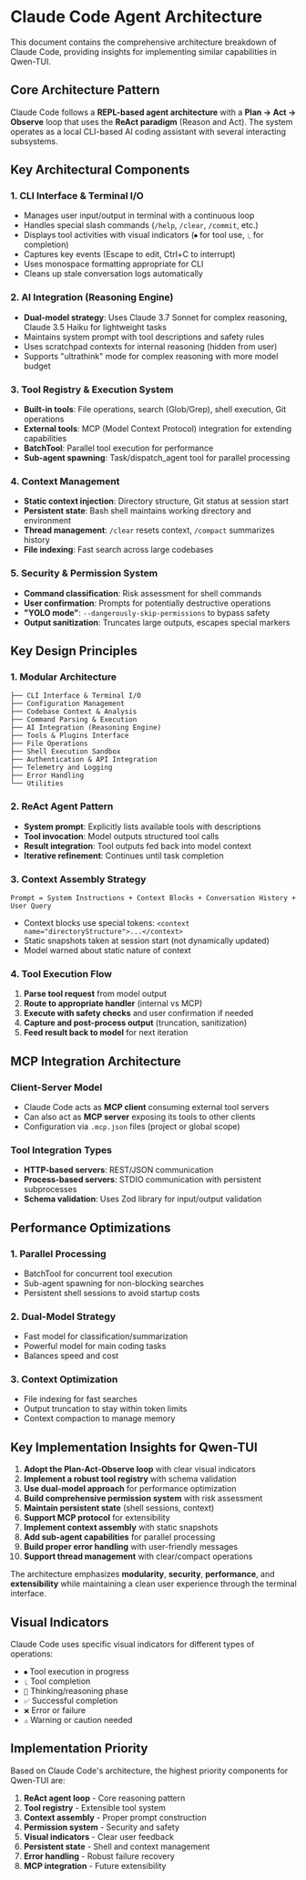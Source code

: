 # Claude Code Agent Architecture

This document contains the comprehensive architecture breakdown of Claude Code, providing insights for implementing similar capabilities in Qwen-TUI.

## Core Architecture Pattern

Claude Code follows a **REPL-based agent architecture** with a **Plan → Act → Observe** loop that uses the **ReAct paradigm** (Reason and Act). The system operates as a local CLI-based AI coding assistant with several interacting subsystems.

## Key Architectural Components

### 1. CLI Interface & Terminal I/O
- Manages user input/output in terminal with a continuous loop
- Handles special slash commands (`/help`, `/clear`, `/commit`, etc.)
- Displays tool activities with visual indicators (`⏺` for tool use, `⎿` for completion)
- Captures key events (Escape to edit, Ctrl+C to interrupt)
- Uses monospace formatting appropriate for CLI
- Cleans up stale conversation logs automatically

### 2. AI Integration (Reasoning Engine)
- **Dual-model strategy**: Uses Claude 3.7 Sonnet for complex reasoning, Claude 3.5 Haiku for lightweight tasks
- Maintains system prompt with tool descriptions and safety rules
- Uses scratchpad contexts for internal reasoning (hidden from user)
- Supports "ultrathink" mode for complex reasoning with more model budget

### 3. Tool Registry & Execution System
- **Built-in tools**: File operations, search (Glob/Grep), shell execution, Git operations
- **External tools**: MCP (Model Context Protocol) integration for extending capabilities
- **BatchTool**: Parallel tool execution for performance
- **Sub-agent spawning**: Task/dispatch_agent tool for parallel processing

### 4. Context Management
- **Static context injection**: Directory structure, Git status at session start
- **Persistent state**: Bash shell maintains working directory and environment
- **Thread management**: `/clear` resets context, `/compact` summarizes history
- **File indexing**: Fast search across large codebases

### 5. Security & Permission System
- **Command classification**: Risk assessment for shell commands
- **User confirmation**: Prompts for potentially destructive operations
- **"YOLO mode"**: `--dangerously-skip-permissions` to bypass safety
- **Output sanitization**: Truncates large outputs, escapes special markers

## Key Design Principles

### 1. Modular Architecture
```
├── CLI Interface & Terminal I/O
├── Configuration Management
├── Codebase Context & Analysis
├── Command Parsing & Execution
├── AI Integration (Reasoning Engine)
├── Tools & Plugins Interface
├── File Operations
├── Shell Execution Sandbox
├── Authentication & API Integration
├── Telemetry and Logging
├── Error Handling
└── Utilities
```

### 2. ReAct Agent Pattern
- **System prompt**: Explicitly lists available tools with descriptions
- **Tool invocation**: Model outputs structured tool calls
- **Result integration**: Tool outputs fed back into model context
- **Iterative refinement**: Continues until task completion

### 3. Context Assembly Strategy
```
Prompt = System Instructions + Context Blocks + Conversation History + User Query
```
- Context blocks use special tokens: `<context name="directoryStructure">...</context>`
- Static snapshots taken at session start (not dynamically updated)
- Model warned about static nature of context

### 4. Tool Execution Flow
1. **Parse tool request** from model output
2. **Route to appropriate handler** (internal vs MCP)
3. **Execute with safety checks** and user confirmation if needed
4. **Capture and post-process output** (truncation, sanitization)
5. **Feed result back to model** for next iteration

## MCP Integration Architecture

### Client-Server Model
- Claude Code acts as **MCP client** consuming external tool servers
- Can also act as **MCP server** exposing its tools to other clients
- Configuration via `.mcp.json` files (project or global scope)

### Tool Integration Types
- **HTTP-based servers**: REST/JSON communication
- **Process-based servers**: STDIO communication with persistent subprocesses
- **Schema validation**: Uses Zod library for input/output validation

## Performance Optimizations

### 1. Parallel Processing
- BatchTool for concurrent tool execution
- Sub-agent spawning for non-blocking searches
- Persistent shell sessions to avoid startup costs

### 2. Dual-Model Strategy
- Fast model for classification/summarization
- Powerful model for main coding tasks
- Balances speed and cost

### 3. Context Optimization
- File indexing for fast searches
- Output truncation to stay within token limits
- Context compaction to manage memory

## Key Implementation Insights for Qwen-TUI

1. **Adopt the Plan-Act-Observe loop** with clear visual indicators
2. **Implement a robust tool registry** with schema validation
3. **Use dual-model approach** for performance optimization
4. **Build comprehensive permission system** with risk assessment
5. **Maintain persistent state** (shell sessions, context)
6. **Support MCP protocol** for extensibility
7. **Implement context assembly** with static snapshots
8. **Add sub-agent capabilities** for parallel processing
9. **Build proper error handling** with user-friendly messages
10. **Support thread management** with clear/compact operations

The architecture emphasizes **modularity**, **security**, **performance**, and **extensibility** while maintaining a clean user experience through the terminal interface.

## Visual Indicators

Claude Code uses specific visual indicators for different types of operations:
- `⏺` Tool execution in progress
- `⎿` Tool completion
- `🤔` Thinking/reasoning phase
- `✅` Successful completion
- `❌` Error or failure
- `⚠️` Warning or caution needed

## Implementation Priority

Based on Claude Code's architecture, the highest priority components for Qwen-TUI are:

1. **ReAct agent loop** - Core reasoning pattern
2. **Tool registry** - Extensible tool system
3. **Context assembly** - Proper prompt construction
4. **Permission system** - Security and safety
5. **Visual indicators** - Clear user feedback
6. **Persistent state** - Shell and context management
7. **Error handling** - Robust failure recovery
8. **MCP integration** - Future extensibility
